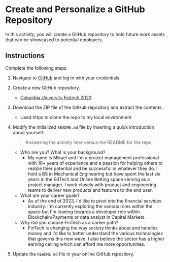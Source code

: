 # Create and Personalize a GitHub Repository

In this activity, you will create a GitHub repository to hold future work assets that can be showcased to potential employers.

## Instructions

Complete the following steps.

1. Navigate to [GitHub](https://www.github.com) and log in with your credentials.

2. Create a new GitHub repository.
    - [Columbia University Fintech 2023](https://github.com/objectmikael/Columbia-University-Fintech-2023/tree/main)

3. Download the ZIP file of the GitHub repository and extract the contents.
    - Used https to clone the repo to my local environment 

4. Modify the intiialized `README.md` file by inserting a quick introduction about yourself:
    > Answering the activity here versus the README for the repo.
    * Who are you? What is your background?
		- My name is Mikael and I'm a project management professional with 10+ years of experience and a passion for helping others to realize thier potential and be successful in whatever they do. I hold a BS in Mechanical Engineering but have spent the last six years in the EdTech and Online Betting space serving as a project manager. I work closely with product and engineering teams to deliver new products and features to the end user.
    * What are your career goals?
		- As of the end of 2023, I'd like to pivot into the financial services industry. I'm currently exploring the various roles within the space but I'm leaning towards a developer role within Blockchain/Payments or data analyst in Capital Markets.
    * Why did you choose FinTech as a career path?
		- FinTech is changing the way society thinks about and handles money and I'd like to better understand the various technologies that governs this new wave. I also believe the sector has a higher earning ceiling which can afford me more opportunities.
5. Update the `README.md` file in your online GitHub repository.